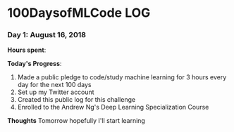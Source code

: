 # 100DaysofMLCode LOG

### Day 1: August 16, 2018 

**Hours spent**:

**Today's Progress**: 

1. Made a public pledge to code/study machine learning for 3 hours every day for the next 100 days
2. Set up my Twitter account
3. Created this public log for this challenge 
4. Enrolled to the Andrew Ng's Deep Learning Specialization Course 

**Thoughts** Tomorrow hopefully I'll start learning 




